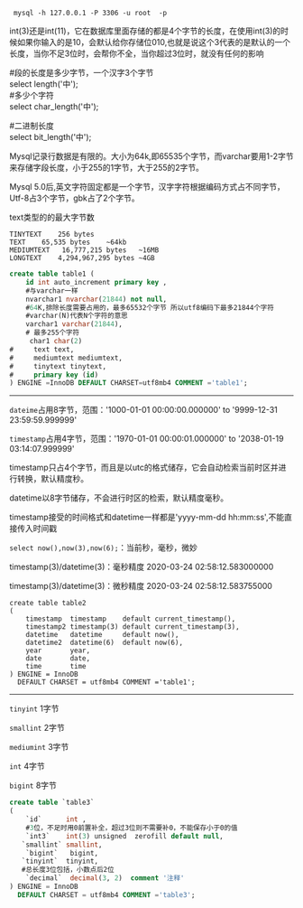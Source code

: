 
` mysql -h 127.0.0.1 -P 3306 -u root  -p`


int(3)还是int(11)，它在数据库里面存储的都是4个字节的长度，在使用int(3)的时候如果你输入的是10，会默认给你存储位010,也就是说这个3代表的是默认的一个长度，当你不足3位时，会帮你不全，当你超过3位时，就没有任何的影响

#段的长度是多少字节，一个汉字3个字节  
select length('中');  
#多少个字符  
select char_length('中');

#二进制长度  
select bit_length('中');

Mysql记录行数据是有限的。大小为64k,即65535个字节，而varchar要用1-2字节来存储字段长度，小于255的1字节，大于255的2字节。

Mysql 5.0后,英文字符固定都是一个字节，汉字字符根据编码方式占不同字节，Utf-8占3个字节，gbk占了2个字节。

text类型的的最大字节数
```
TINYTEXT	256 bytes	 
TEXT	65,535 bytes	~64kb
MEDIUMTEXT	 16,777,215 bytes	~16MB
LONGTEXT	4,294,967,295 bytes	~4GB
```

```sql
create table table1 (
    id int auto_increment primary key ,
    #与varchar一样
    nvarchar1 nvarchar(21844) not null,
    #64K,排除长度需要占用的，最多65532个字节 所以utf8编码下最多21844个字符
    #varchar(N)代表N个字符的意思
    varchar1 varchar(21844),
    # 最多255个字符
     char1 char(2)
#     text text,
#     mediumtext mediumtext,
#     tinytext tinytext,
#     primary key (id)
) ENGINE =InnoDB DEFAULT CHARSET=utf8mb4 COMMENT ='table1';
```

---

`dateime`占用8字节，范围：'1000-01-01 00:00:00.000000' to '9999-12-31 23:59:59.999999'

`timestamp`占用4字节，范围：'1970-01-01 00:00:01.000000' to '2038-01-19 03:14:07.999999'

timestamp只占4个字节，而且是以utc的格式储存，它会自动检索当前时区并进行转换，默认精度秒。

datetime以8字节储存，不会进行时区的检索，默认精度毫秒。

timestamp接受的时间格式和datetime一样都是'yyyy-mm-dd hh:mm:ss',不能直接传入时间戳

`select now(),now(3),now(6);`：当前秒，毫秒，微妙

timestamp(3)/datetime(3)：毫秒精度  2020-03-24 02:58:12.583000000

timestamp(3)/datetime(3)：微秒精度  2020-03-24 02:58:12.583755000

```
create table table2
(
    timestamp  timestamp    default current_timestamp(),
    timestamp2 timestamp(3) default current_timestamp(3),
    datetime   datetime     default now(),
    datetime2  datetime(6)  default now(6),
    year       year,
    date       date,
    time       time
) ENGINE = InnoDB
  DEFAULT CHARSET = utf8mb4 COMMENT ='table1';
```

---

`tinyint` 1字节

`smallint` 2字节

`mediumint` 3字节

`int` 4字节

`bigint` 8字节

```sql
create table `table3`
(
    `id`      int ,
    #3位，不足时用0前置补全，超过3位则不需要补0，不能保存小于0的值
    `int3`    int(3) unsigned  zerofill default null,
   `smallint` smallint,
    `bigint`   bigint,
   `tinyint`  tinyint,
   #总长度3位包括，小数点后2位
    `decimal`  decimal(3, 2)  comment '注释'
) ENGINE = InnoDB
  DEFAULT CHARSET = utf8mb4 COMMENT ='table3';
```
